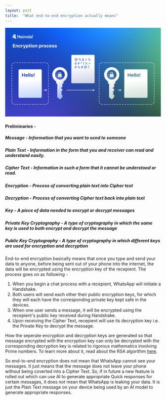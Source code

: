 ```yaml
---
layout: post
title:  "What end-to-end encryption actually means"
---
```

![Encryption Process](/assets/encryption.jpg)
#### **Preliminaries** -  
##### **Message** - Information that you want to send to someone
##### **Plain Text** - Information in the form that you and receiver can read and understand easily.
##### **Cipher Text** - Information in such a form that it cannot be understood or read.
##### **Encryption** - Process of converting plain text into Cipher text
##### **Decryption** - Process of converting Cipher text back into plain text
##### **Key** - A piece of data needed to encrypt or decrypt messages
##### **Private Key Cryptography** - A type of cryptography in which the same key is used to both encrypt and decrypt the message
##### **Public Key Cryptography** - A type of cryptography in which different keys are used for encryption and decryption

End-to-end encryption basically means that once you type and send your data to anyone, before being sent out of your phone into the internet, the data will be encrypted using the encryption key of the recepient. The process goes on as following -
1. When you begin a chat process with a recepient, WhatsApp will initiate a Handshake.
2. Both users will send each other their public encryption keys, for which they will each have the corresponding private key kept safe in the devices.
3. When one user sends a message, it will be encrypted using the recepient's public key received during Handshake.
4. Upon receiving the Cipher Text, recepient will use its decryption key i.e. the Private Key to decrypt the message.

How the seperate encryption and decryption keys are generated so that message encrypted with the encryption key can only be decrypted with the corresponding decryption key is related to rigorous mathematics involving Prime numbers. To learn more about it, read about the RSA algorithm [here](https://muirlandoracle.co.uk/2020/01/29/rsa-encryption/).

So end-to-end encryption does not mean that WhatsApp cannot see your messages. It just means that the message does not leave your phone without being coverted into a Cipher Text. So, if in future a new feature is rolled out which can use AI to generate appropriate Quick responses for certain messages, it does not mean that WhatsApp is leaking your data. It is just the Plain Text message on your device being used by an AI model to generate appropriate responses.